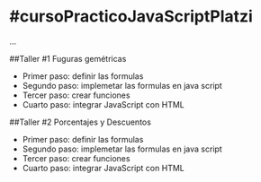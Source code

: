 # #cursoPracticoJavaScriptPlatzi

...

##Taller #1 Fuguras gemétricas

- Primer paso: definir las formulas
- Segundo paso: implemetar las formulas en java script 
- Tercer paso: crear funciones 
- Cuarto paso: integrar JavaScript con HTML 


##Taller #2 Porcentajes y Descuentos

- Primer paso: definir las formulas
- Segundo paso: implemetar las formulas en java script 
- Tercer paso: crear funciones 
- Cuarto paso: integrar JavaScript con HTML 
